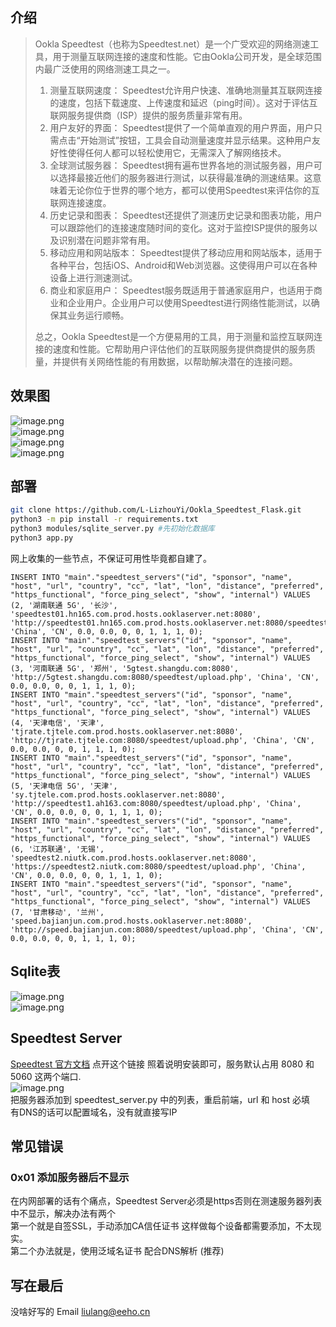 ## 介绍

> Ookla Speedtest（也称为Speedtest.net）是一个广受欢迎的网络测速工具，用于测量互联网连接的速度和性能。它由Ookla公司开发，是全球范围内最广泛使用的网络测速工具之一。
>
> 1. 测量互联网速度： Speedtest允许用户快速、准确地测量其互联网连接的速度，包括下载速度、上传速度和延迟（ping时间）。这对于评估互联网服务提供商（ISP）提供的服务质量非常有用。
> 2. 用户友好的界面： Speedtest提供了一个简单直观的用户界面，用户只需点击“开始测试”按钮，工具会自动测量速度并显示结果。这种用户友好性使得任何人都可以轻松使用它，无需深入了解网络技术。
> 3. 全球测试服务器：
     Speedtest拥有遍布世界各地的测试服务器，用户可以选择最接近他们的服务器进行测试，以获得最准确的测速结果。这意味着无论你位于世界的哪个地方，都可以使用Speedtest来评估你的互联网连接速度。
> 4. 历史记录和图表： Speedtest还提供了测速历史记录和图表功能，用户可以跟踪他们的连接速度随时间的变化。这对于监控ISP提供的服务以及识别潜在问题非常有用。
> 5. 移动应用和网站版本： Speedtest提供了移动应用和网站版本，适用于各种平台，包括iOS、Android和Web浏览器。这使得用户可以在各种设备上进行测速测试。
> 6. 商业和家庭用户： Speedtest服务既适用于普通家庭用户，也适用于商业和企业用户。企业用户可以使用Speedtest进行网络性能测试，以确保其业务运行顺畅。
>
> 总之，Ookla Speedtest是一个方便易用的工具，用于测量和监控互联网连接的速度和性能。它帮助用户评估他们的互联网服务提供商提供的服务质量，并提供有关网络性能的有用数据，以帮助解决潜在的连接问题。

## 效果图

![image.png](https://cdn.nlark.com/yuque/0/2023/png/28988047/1694080900878-605f352f-d86e-4f92-8c31-7345016c8c90.png#averageHue=%23fefefe&clientId=u26744b90-b7a7-4&from=paste&height=976&id=u6dfdff53&originHeight=976&originWidth=1789&originalType=binary&ratio=1&rotation=0&showTitle=false&size=73316&status=done&style=none&taskId=ua3cb5334-0ee2-4465-aebb-9cdc4050bb7&title=&width=1789)<br />
![image.png](https://cdn.nlark.com/yuque/0/2023/png/28988047/1694138516527-d1c871dc-1091-4d10-b65a-95523d786668.png#averageHue=%23dadde0&clientId=u4b5709c1-940a-4&from=paste&height=1090&id=u9afac1c8&originHeight=2180&originWidth=3582&originalType=binary&ratio=2&rotation=0&showTitle=false&size=825647&status=done&style=none&taskId=uced682ed-1a2d-42f1-a768-f8ca2bd3436&title=&width=1791)<br />
![image.png](https://cdn.nlark.com/yuque/0/2023/png/28988047/1694080937058-6c303b7e-9082-48e8-8cf4-f41093c74f0d.png#averageHue=%23b1a68f&clientId=u26744b90-b7a7-4&from=paste&height=980&id=uc47f6b3c&originHeight=980&originWidth=1432&originalType=binary&ratio=1&rotation=0&showTitle=false&size=203922&status=done&style=none&taskId=uffb52799-a93b-4d72-ad63-bedf6189f19&title=&width=1432)<br />
![image.png](https://cdn.nlark.com/yuque/0/2023/png/28988047/1694138476285-86fda069-691f-4ed9-8e29-931dc0745731.png#averageHue=%23cb5544&clientId=u4b5709c1-940a-4&from=paste&height=1088&id=uc4252774&originHeight=2176&originWidth=3580&originalType=binary&ratio=2&rotation=0&showTitle=false&size=945443&status=done&style=none&taskId=u707d42a5-70c1-45c9-b3b4-f41522e0b25&title=&width=1790)
## 部署

```bash
git clone https://github.com/L-LizhouYi/Ookla_Speedtest_Flask.git
python3 -m pip install -r requirements.txt
python3 modules/sqlite_server.py #先初始化数据库
python3 app.py
```

网上收集的一些节点，不保证可用性毕竟都自建了。

```sqlite
INSERT INTO "main"."speedtest_servers"("id", "sponsor", "name", "host", "url", "country", "cc", "lat", "lon", "distance", "preferred", "https_functional", "force_ping_select", "show", "internal") VALUES (2, '湖南联通 5G', '长沙', 'speedtest01.hn165.com.prod.hosts.ooklaserver.net:8080', 'http://speedtest01.hn165.com.prod.hosts.ooklaserver.net:8080/speedtest/upload.php', 'China', 'CN', 0.0, 0.0, 0, 0, 1, 1, 1, 0);
INSERT INTO "main"."speedtest_servers"("id", "sponsor", "name", "host", "url", "country", "cc", "lat", "lon", "distance", "preferred", "https_functional", "force_ping_select", "show", "internal") VALUES (3, '河南联通 5G', '郑州', '5gtest.shangdu.com:8080', 'http://5gtest.shangdu.com:8080/speedtest/upload.php', 'China', 'CN', 0.0, 0.0, 0, 0, 1, 1, 1, 0);
INSERT INTO "main"."speedtest_servers"("id", "sponsor", "name", "host", "url", "country", "cc", "lat", "lon", "distance", "preferred", "https_functional", "force_ping_select", "show", "internal") VALUES (4, '天津电信', '天津', 'tjrate.tjtele.com.prod.hosts.ooklaserver.net:8080', 'http://tjrate.tjtele.com:8080/speedtest/upload.php', 'China', 'CN', 0.0, 0.0, 0, 0, 1, 1, 1, 0);
INSERT INTO "main"."speedtest_servers"("id", "sponsor", "name", "host", "url", "country", "cc", "lat", "lon", "distance", "preferred", "https_functional", "force_ping_select", "show", "internal") VALUES (5, '天津电信 5G', '天津', 'sy.tjtele.com.prod.hosts.ooklaserver.net:8080', 'http://speedtest1.ah163.com:8080/speedtest/upload.php', 'China', 'CN', 0.0, 0.0, 0, 0, 1, 1, 1, 0);
INSERT INTO "main"."speedtest_servers"("id", "sponsor", "name", "host", "url", "country", "cc", "lat", "lon", "distance", "preferred", "https_functional", "force_ping_select", "show", "internal") VALUES (6, '江苏联通', '无锡', 'speedtest2.niutk.com.prod.hosts.ooklaserver.net:8080', 'https://speedtest2.niutk.com:8080/speedtest/upload.php', 'China', 'CN', 0.0, 0.0, 0, 0, 1, 1, 1, 0);
INSERT INTO "main"."speedtest_servers"("id", "sponsor", "name", "host", "url", "country", "cc", "lat", "lon", "distance", "preferred", "https_functional", "force_ping_select", "show", "internal") VALUES (7, '甘肃移动', '兰州', 'speed.bajianjun.com.prod.hosts.ooklaserver.net:8080', 'http://speed.bajianjun.com:8080/speedtest/upload.php', 'China', 'CN', 0.0, 0.0, 0, 0, 1, 1, 1, 0);
```

## Sqlite表

![image.png](https://cdn.nlark.com/yuque/0/2023/png/28988047/1694138683484-1a7befbb-7047-43ce-b30b-d4e9d9994490.png#averageHue=%23e3e6e3&clientId=u4b5709c1-940a-4&from=paste&height=617&id=u42916f28&originHeight=1234&originWidth=3582&originalType=binary&ratio=2&rotation=0&showTitle=false&size=823330&status=done&style=none&taskId=u4a05dad9-9c06-4151-b3db-4c9baac4fe1&title=&width=1791)<br />![image.png](https://cdn.nlark.com/yuque/0/2023/png/28988047/1694138627508-1ae69bba-fa5a-481d-9852-f38d0736a5b9.png#averageHue=%23d3d6d2&clientId=u4b5709c1-940a-4&from=paste&height=734&id=FpexP&originHeight=1468&originWidth=3582&originalType=binary&ratio=2&rotation=0&showTitle=false&size=1436107&status=done&style=none&taskId=ua2d76226-fa02-494b-949c-bce4aea0e6d&title=&width=1791)

## Speedtest Server

[Speedtest 官方文档](https://support.ookla.com/hc/en-us/categories/204419868-Speedtest-Servers) 点开这个链接
照着说明安装即可，服务默认占用 8080 和 5060
这两个端口.<br />![image.png](https://cdn.nlark.com/yuque/0/2023/png/28988047/1694081715138-3657a621-f3bc-4a8c-b014-7652f3214240.png#averageHue=%23fefefd&clientId=u26744b90-b7a7-4&from=paste&height=956&id=ubf50a9ae&originHeight=956&originWidth=1433&originalType=binary&ratio=1&rotation=0&showTitle=false&size=57811&status=done&style=none&taskId=u78951512-26c0-44e8-ba2c-bcf0b073eae&title=&width=1433)<br />
把服务器添加到 speedtest_server.py 中的列表，重启前端，url 和 host 必填<br />有DNS的话可以配置域名，没有就直接写IP

## 常见错误

### 0x01 添加服务器后不显示

在内网部署的话有个痛点，Speedtest Server必须是https否则在测速服务器列表中不显示，解决办法有两个<br />第一个就是自签SSL，手动添加CA信任证书
这样做每个设备都需要添加，不太现实。<br />第二个办法就是，使用泛域名证书 配合DNS解析 (推荐)

## 写在最后

没啥好写的 Email liulang@eeho.cn 

